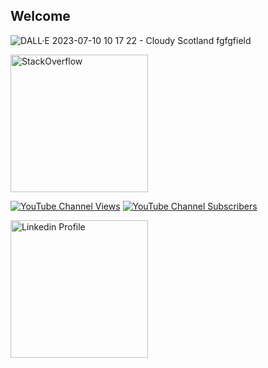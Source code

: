## Welcome

![DALL·E 2023-07-10 10 17 22 - Cloudy Scotland fgfgfield](https://github.com/Skorpinakos/Skorpinakos/assets/82767099/1e5b1af4-3315-4b88-a20b-d87a52affe26)



<a href="https://stackoverflow.com/users/11184186/ioannis-tsampras" target="_blank">
<img alt="StackOverflow"
src="https://stackoverflow-badge.vercel.app/?userID=11184186" style="width:220px;" />
</a>

[![YouTube Channel Views](https://img.shields.io/youtube/channel/views/UCpW5v4UH5RGYkC82Kr0hBGg)](https://www.youtube.com/@ioannis.tsampras) [![YouTube Channel Subscribers](https://img.shields.io/youtube/channel/subscribers/UCpW5v4UH5RGYkC82Kr0hBGg)](https://www.youtube.com/@ioannis.tsampras)


<a href="[https://stackoverflow.com/users/11184186/ioannis-tsampras](https://www.linkedin.com/in/ioannis-tsampras-b0272a24b)" target="_blank">
<img alt="Linkedin Profile"
src="[https://stackoverflow-badge.vercel.app/?userID=11184186](https://img.shields.io/badge/LinkedIn-0077B5?style=for-the-badge&logo=linkedin&logoColor=white)" style="width:220px;" />
</a>


